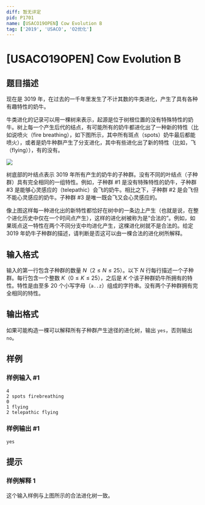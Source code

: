 ```yaml
---
diff: 暂无评定
pid: P1701
name: [USACO19OPEN] Cow Evolution B
tag: ['2019', 'USACO', 'O2优化']
---
```

# [USACO19OPEN] Cow Evolution B
## 题目描述

现在是 3019 年，在过去的一千年里发生了不计其数的牛类进化，产生了具有各种有趣特性的奶牛。

牛类进化的记录可以用一棵树来表示，起源是位于树根位置的没有特殊特性的奶牛。树上每一个产生后代的结点，有可能所有的奶牛都进化出了一种新的特性（比如说喷火（fire breathing），如下图所示，其中所有斑点（spots）奶牛最后都能喷火），或者是奶牛种群产生了分支进化，其中有些进化出了新的特性（比如，飞（flying）），有的没有。 

![](https://cdn.luogu.com.cn/upload/image_hosting/q7v0zhg4.png)

树底部的叶结点表示 3019 年所有产生的奶牛的子种群。没有不同的叶结点（子种群）具有完全相同的一组特性。例如，子种群 #1 是没有特殊特性的奶牛，子种群 #3 是能够心灵感应的（telepathic）会飞的奶牛。相比之下，子种群 #2 是会飞但不能心灵感应的奶牛。子种群 #3 是唯一既会飞又会心灵感应的。

像上图这样每一种进化出的新特性都恰好在树中的一条边上产生（也就是说，在整个进化历史中仅在一个时间点产生），这样的进化树被称为是“合法的”。例如，如果斑点这一特性在两个不同分支中均进化产生，这棵进化树就不是合法的。给定 3019 年奶牛子种群的描述，请判断是否这可以由一棵合法的进化树所解释。 
## 输入格式

输入的第一行包含子种群的数量 $N$（$2\le N\le 25$）。以下 $N$ 行每行描述一个子种群。每行包含一个整数 $K$（$0\le K\le 25$），之后是 $K$ 个该子种群奶牛所拥有的特性。特性是由至多 $20$ 个小写字母（`a..z`）组成的字符串。没有两个子种群拥有完全相同的特性。 
## 输出格式

 如果可能构造一棵可以解释所有子种群产生途径的进化树，输出 `yes`，否则输出 `no`。 
## 样例

### 样例输入 #1
```
4
2 spots firebreathing
0
1 flying
2 telepathic flying
```
### 样例输出 #1
```
yes
```
## 提示

### 样例解释 1


这个输入样例与上图所示的合法进化树一致。 
